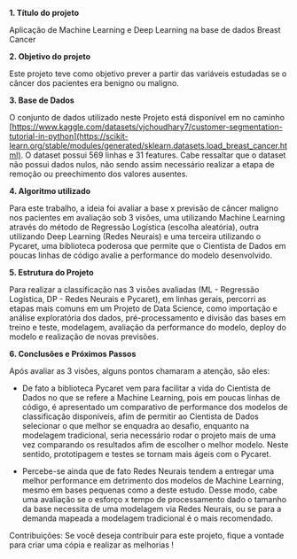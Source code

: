 **1. Título do projeto**

Aplicação de Machine Learning e Deep Learning na base de dados Breast Cancer

**2. Objetivo do projeto**

Este projeto teve como objetivo prever a partir das variáveis estudadas se o câncer dos pacientes era benigno ou maligno. 

**3. Base de Dados**

O conjunto de dados utilizado neste Projeto está disponível em no caminho [https://www.kaggle.com/datasets/vjchoudhary7/customer-segmentation-tutorial-in-python](https://scikit-learn.org/stable/modules/generated/sklearn.datasets.load_breast_cancer.html). O dataset possui 569 linhas e 31 features. Cabe ressaltar que o dataset não possui dados nulos, não sendo assim necessário realizar a etapa de remoção ou preechimento dos valores ausentes.

**4. Algoritmo utilizado**

Para este trabalho, a ideia foi avaliar a base x previsão de câncer maligno nos pacientes em avaliação sob 3 visões, uma utilizando Machine Learning através do método de Regressão Logística (escolha aleatória), outra utilizando Deep Learning (Redes Neurais) e uma terceira utilizando o Pycaret, uma biblioteca poderosa que permite que o Cientista de Dados em poucas linhas de código avalie a performance do modelo desenvolvido.

**5. Estrutura do Projeto**

Para realizar a classificação nas 3 visões avaliadas (ML - Regressão Logística, DP - Redes Neurais e Pycaret), em linhas gerais, percorri as etapas mais comuns em um Projeto de Data Science, como importação e análise exploratória dos dados, pré-processamento e divisão das bases em treino e teste, modelagem, avaliação da performance do modelo, deploy do modelo e realização de novas previsões.

**6. Conclusões e Próximos Passos**

Após avaliar as 3 visões, alguns pontos chamaram a atenção, são eles:

- De fato a biblioteca Pycaret vem para facilitar a vida do Cientista de Dados no que se refere a Machine Learning, pois em poucas linhas de código, é apresentado  um comparativo de performance dos modelos de classificação disponíveis, afim de permitir ao Cientista de Dados selecionar o que melhor se enquadra ao desafio, enquanto na modelagem tradicional, seria necessário rodar o projeto mais de uma vez comparando os resultados afim de escolher o melhor modelo. Neste sentido, prototipagem e testes se tornam mais ágeis com o Pycaret.
*  Percebe-se ainda que de fato Redes Neurais tendem a entregar uma melhor performance em detrimento dos modelos de Machine Learning, mesmo em bases pequenas como a deste estudo. Desse modo, cabe uma avaliação se o esforço x tempo de processamento dado o tamanho da base necessita de uma modelagem via Redes Neurais, ou se para a demanda mapeada a modelagem tradicional é o mais recomendado.


Contribuições: Se você deseja contribuir para este projeto, fique a vontade para criar uma cópia e realizar as melhorias !
